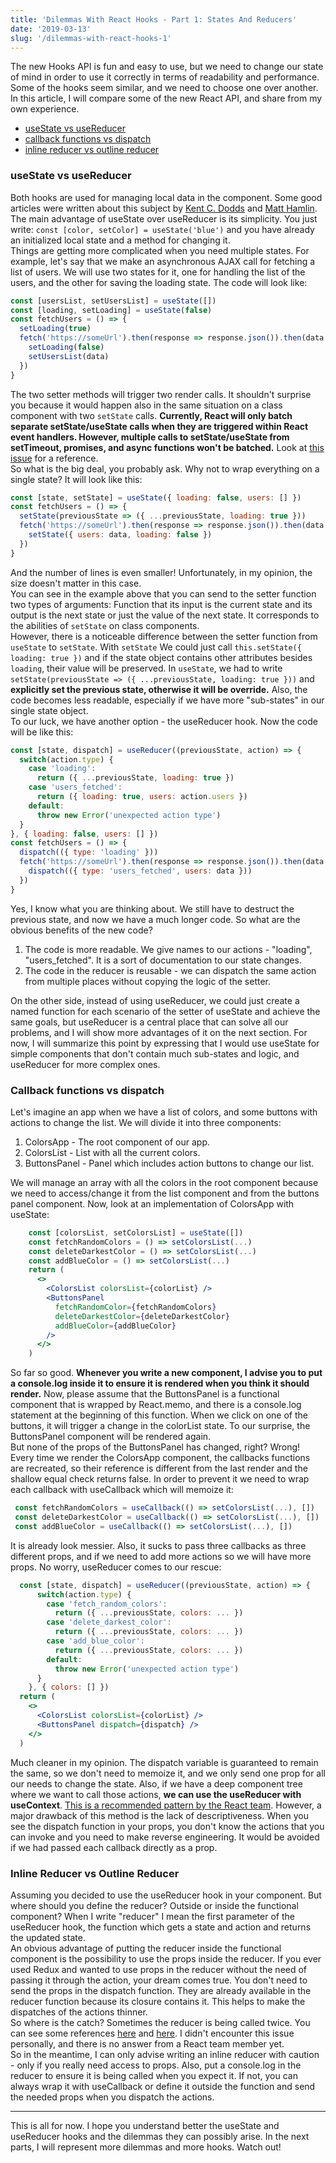 ```yaml
---
title: 'Dilemmas With React Hooks - Part 1: States And Reducers'
date: '2019-03-13'
slug: '/dilemmas-with-react-hooks-1'
---
```


The new Hooks API is fun and easy to use, but we need to change our state of mind in order to use it correctly in terms of readability and performance. Some of the hooks seem similar, and we need to choose one over another. In this article, I will compare some of the new React API, and share from my own experience.

- [useState vs useReducer](#usestate-vs-usereducer)
- [callback functions vs dispatch](#callback-functions-vs-dispatch)
- [inline reducer vs outline reducer](#inline-reducer-vs-outline-reducer)


### useState vs useReducer
Both hooks are used for managing local data in the component.
Some good articles were written about this subject by [Kent C. Dodds](https://kentcdodds.com/blog/should-i-usestate-or-usereducer) and [Matt Hamlin](https://matthamlin.me/blog/2019/february/why-you-should-useReducer/).
The main advantage of useState over useReducer is its simplicity.
You just write:
`const [color, setColor] = useState('blue')`
and you have already an initialized local state and a method for changing it.   
Things are getting more complicated when you need multiple states. For example, let's say that we make an asynchronous AJAX call for fetching a list of users. We will use two states for it, one for handling the list of the users, and the other for saving the loading state. The code will look like: 
```javascript
const [usersList, setUsersList] = useState([])
const [loading, setLoading] = useState(false)
const fetchUsers = () => {
  setLoading(true)
  fetch('https://someUrl').then(response => response.json()).then(data => {
    setLoading(false)
    setUsersList(data)
  })
}
```
The two setter methods will trigger two render calls. It shouldn't surprise you because it would happen also in the same situation on a class component with two `setState` calls. **Currently, React will only batch separate setState/useState calls when they are triggered within React event handlers. However, multiple calls to setState/useState from setTimeout, promises, and async functions won't be batched.** Look at [this issue](https://github.com/facebook/react/issues/14259#issuecomment-450167403) for a reference.  
So what is the big deal, you probably ask. Why not to wrap everything on a single state? It will look like this:   
```javascript
const [state, setState] = useState({ loading: false, users: [] })
const fetchUsers = () => {
  setState(previousState => ({ ...previousState, loading: true }))
  fetch('https://someUrl').then(response => response.json()).then(data => {
    setState({ users: data, loading: false })
  })
}
```
And the number of lines is even smaller! Unfortunately, in my opinion, the size doesn't matter in this case.   
You can see in the example above that you can send to the setter function two types of arguments: Function that its input is the current state and its output is the next state or just the value of the next state. It corresponds to the abilities of `setState` on class components.  
However, there is a noticeable difference between the setter function from `useState` to `setState`. With `setState` We could just call `this.setState({ loading: true })` and if the state object contains other attributes besides `loading`, their value will be preserved. In `useState`, we had to write `setState(previousState => ({ ...previousState, loading: true }))` and **explicitly set the previous state, otherwise it will be override.** Also, the code becomes less readable, especially if we have more "sub-states" in our single state object.   
To our luck, we have another option - the useReducer hook. Now the code will be like this:
```javascript
const [state, dispatch] = useReducer((previousState, action) => {
  switch(action.type) {
    case 'loading':
      return ({ ...previousState, loading: true })
    case 'users_fetched':
      return ({ loading: true, users: action.users })
    default:
      throw new Error('unexpected action type')
  }
}, { loading: false, users: [] })
const fetchUsers = () => {
  dispatch(({ type: 'loading' }))
  fetch('https://someUrl').then(response => response.json()).then(data => {
    dispatch(({ type: 'users_fetched', users: data }))
  })
}
```
Yes, I know what you are thinking about. We still have to destruct the previous state, and now we have a much longer code. So what are the obvious benefits of the new code?
1. The code is more readable. We give names to our actions - "loading", "users_fetched". It is a sort of documentation to our state changes.
2. The code in the reducer is reusable - we can dispatch the same action from multiple places without copying the logic of the setter.   

On the other side, instead of using useReducer, we could just create a named function for each scenario of the setter of useState and achieve the same goals, but useReducer is a central place that can solve all our problems, and I will show more advantages of it on the next section. For now, I will summarize this point by expressing that I would use useState for simple components that don't contain much sub-states and logic, and useReducer for more complex ones.

### Callback functions vs dispatch
Let's imagine an app when we have a list of colors, and some buttons with actions to change the list. We will divide it into three components:
1. ColorsApp - The root component of our app.
2. ColorsList - List with all the current colors.
3. ButtonsPanel - Panel which includes action buttons to change our list.  

We will manage an array with all the colors in the root component because we need to access/change it from the list component and from the buttons panel component. Now, look at an implementation of ColorsApp with useState: 
```jsx
    const [colorsList, setColorsList] = useState([])
    const fetchRandomColors = () => setColorsList(...)
    const deleteDarkestColor = () => setColorsList(...)
    const addBlueColor = () => setColorsList(...)
    return (
      <>
        <ColorsList colorsList={colorList} />
        <ButtonsPanel 
          fetchRandomColor={fetchRandomColors} 
          deleteDarkestColor={deleteDarkestColor} 
          addBlueColor={addBlueColor}
        />
      </>
    )
```
So far so good. **Whenever you write a new component, I advise you to put a console.log inside it to ensure it is rendered when you think it should render.** Now, please assume that the ButtonsPanel is a functional component that is wrapped by React.memo, and there is a console.log statement at the beginning of this function. When we click on one of the buttons, it will trigger a change in the colorList state. To our surprise, the ButtonsPanel component will be rendered again.  
 But none of the props of the ButtonsPanel has changed, right? Wrong! Every time we render the ColorsApp component, the callbacks functions are recreated, so their reference is different from the last render and the shallow equal check returns false. In order to prevent it we need to wrap each callback with useCallback which will memoize it:
 ```javascript
  const fetchRandomColors = useCallback(() => setColorsList(...), [])
  const deleteDarkestColor = useCallback(() => setColorsList(...), [])
  const addBlueColor = useCallback(() => setColorsList(...), [])
```
It is already look messier. Also, it sucks to pass three callbacks as three different props, and if we need to add more actions so we will have more props. No worry, useReducer comes to our rescue: 
```jsx
  const [state, dispatch] = useReducer((previousState, action) => {
      switch(action.type) {
        case 'fetch_random_colors':
          return ({ ...previousState, colors: ... })
        case 'delete_darkest_color':
          return ({ ...previousState, colors: ... })
        case 'add_blue_color':
          return ({ ...previousState, colors: ... })
        default:
          throw new Error('unexpected action type')
      }
    }, { colors: [] })
  return (
    <>
      <ColorsList colorsList={colorList} />
      <ButtonsPanel dispatch={dispatch} />
    </>
  )
``` 
Much cleaner in my opinion. The dispatch variable is guaranteed to remain the same, so we don't need to memoize it, and we only send one prop for all our needs to change the state. Also, if we have a deep component tree where we want to call those actions, **we can use the useReducer with useContext**. [This is a recommended pattern by the React team](https://reactjs.org/docs/hooks-faq.html#how-to-avoid-passing-callbacks-down). However, a major drawback of this method is the lack of descriptiveness. When you see the dispatch function in your props, you don't know the actions that you can invoke and you need to make reverse engineering. It would be avoided if we had passed each callback directly as a prop.

### Inline Reducer vs Outline Reducer
Assuming you decided to use the useReducer hook in your component. But where should you define the reducer? Outside or inside the functional component? When I write "reducer" I mean the first parameter of the useReducer hook, the function which gets a state and action and returns the updated state.   
An obvious advantage of putting the reducer inside the functional component is the possibility to use the props inside the reducer. If you ever used Redux and wanted to use props in the reducer without the need of passing it through the action, your dream comes true. You don't need to send the props in the dispatch function. They are already available in the reducer function because its closure contains it. This helps to make the dispatches of the actions thinner.   
So where is the catch? Sometimes the reducer is being called twice. You can see some references [here](https://stackoverflow.com/questions/54892403/usereducer-action-dispatched-twice) and [here](https://stackoverflow.com/questions/55055793/react-usereducer-hook-fires-twice-how-to-pass-props-to-reducer). I didn't encounter this issue personally, and there is no answer from a React team member yet.   
So in the meantime, I can only advise writing an inline reducer with caution - only if you really need access to props. Also, put a console.log in the reducer to ensure it is being called when you expect it. If not, you can always wrap it with useCallback or define it outside the function and send the needed props when you dispatch the actions.   

---
This is all for now. I hope you understand better the useState and useReducer hooks and the dilemmas they can possibly arise. In the next parts, I will represent more dilemmas and more hooks. Watch out!
